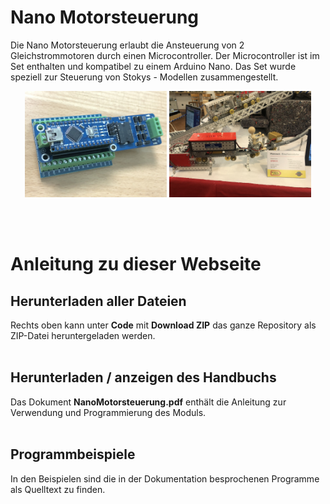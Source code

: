 # Nano Motorsteuerung

Die Nano Motorsteuerung erlaubt die Ansteuerung von 2 Gleichstrommotoren durch einen Microcontroller. Der Microcontroller ist im Set enthalten und kompatibel zu einem Arduino Nano.
Das Set wurde speziell zur Steuerung von Stokys - Modellen zusammengestellt.  

<p align="center">
  <img src="img/Steuerung.jpg" width=45% title="Die Steuerungt">
  <img src="img/Zahnrad.jpeg" width=45% alt="Beispiel eines Modells">
</p>
<br>
<br>

# Anleitung zu dieser Webseite

## Herunterladen aller Dateien
Rechts oben kann unter **Code** mit **Download ZIP** das ganze Repository als ZIP-Datei heruntergeladen werden.
<br>
<br>
## Herunterladen / anzeigen des Handbuchs
Das Dokument **NanoMotorsteuerung.pdf** enthält die Anleitung zur Verwendung und Programmierung des Moduls.
<br>
<br>
## Programmbeispiele
In den Beispielen sind die in der Dokumentation besprochenen Programme als Quelltext zu finden. 
